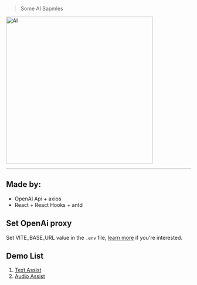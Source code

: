 > Some AI Sapmles

<img height="400" src="https://51fe.site/uploads/icons/ai.svg" alt="AI">

---

## Made by:

- OpenAI Api + axios
- React + React Hooks + antd

## Set OpenAi proxy

Set VITE_BASE_URL value in the `.env` file, [learn more](https://github.com/51fe/openai-proxy) if you're interested.

## Demo List

1. [Text Assist](http://127.0.0.1:5173/)
2. [Audio Assist](http://127.0.0.1:5173/audio.html)
